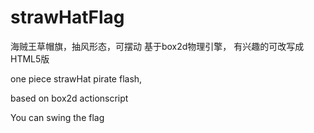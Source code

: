 strawHatFlag
============

海贼王草帽旗，抽风形态，可摆动
基于box2d物理引擎，
有兴趣的可改写成HTML5版

one piece strawHat pirate flash,

based on box2d actionscript

You can swing the flag